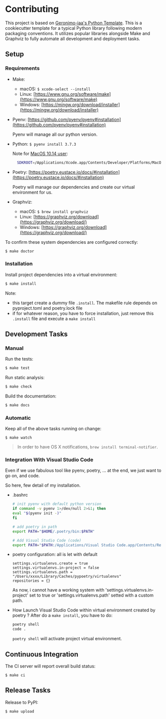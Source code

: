 # Contributing

This project is based on [Geronimo-iaa's Python Template](https://github.com/geronimo-iia/template-python).
This is a cookiecutter template for a typical Python library following modern packaging conventions. It utilizes popular libraries alongside Make and Graphviz to fully automate all development and deployment tasks.

## Setup

### Requirements

* Make:
    * macOS: `$ xcode-select --install`
    * Linux: [https://www.gnu.org/software/make](https://www.gnu.org/software/make)
    * Windows: [https://mingw.org/download/installer](https://mingw.org/download/installer)

* Pyenv: [https://github.com/pyenv/pyenv#installation](https://github.com/pyenv/pyenv#installation)
  
  Pyenv will manage all our python version.

* Python: `$ pyenv install 3.7.3`

  Note for [MacOS 10.14 user](https://github.com/pyenv/pyenv/issues/544):
  ```bash
    SDKROOT=/Applications/Xcode.app/Contents/Developer/Platforms/MacOSX.platform/Developer/SDKs/MacOSX10.14.sdk MACOSX_DEPLOYMENT_TARGET=10.14 pyenv install 3.7.3
  ```

* Poetry: [https://poetry.eustace.io/docs/#installation](https://poetry.eustace.io/docs/#installation)
  
  Poetry will manage our dependencies and create our virtual environment for us.

* Graphviz:
    * macOS: `$ brew install graphviz`
    * Linux: [https://graphviz.org/download](https://graphviz.org/download/)
    * Windows: [https://graphviz.org/download](https://graphviz.org/download/)

To confirm these system dependencies are configured correctly:

```bash
$ make doctor
```

### Installation

Install project dependencies into a virtual environment:

```bash
$ make install
```

Note:
- this target create a dummy file ```.install```. The makefile rule depends on pyproject.toml and
poetry.lock file
- if for whatever reason, you have to force installation, just remove this ```.install``` file and 
execute a ```make install```


## Development Tasks

### Manual

Run the tests:

```bash
$ make test
```

Run static analysis:

```bash
$ make check
```

Build the documentation:

```bash
$ make docs
```

### Automatic

Keep all of the above tasks running on change:

```text
$ make watch
```

> In order to have OS X notifications, `brew install terminal-notifier`.

### Integration With Visual Studio Code

Even if we use fabulous tool like pyenv, poetry, ... at the end, we just want to go on, and code.

So here, few detail of my installation.

- .bashrc
    ```bash
    # init pyenv with default python version
    if command -v pyenv 1>/dev/null 2>&1; then
    eval "$(pyenv init -)"
    fi

    # add poetry in path
    export PATH="$HOME/.poetry/bin:$PATH"

    # Add Visual Studio Code (code)
    export PATH="$PATH:/Applications/Visual Studio Code.app/Contents/Resources/app/bin"
    ```

- poetry configuration: all is let with default
    ```text
    settings.virtualenvs.create = true
    settings.virtualenvs.in-project = false
    settings.virtualenvs.path = "/Users/xxxx/Library/Caches/pypoetry/virtualenvs"
    repositories = {}
    ```
    As now, i cannot have a working system with 'settings.virtualenvs.in-project' set to true
    or 'settings.virtualenvs.path' setted with a custom path.

- How Launch Visual Studio Code within virtual environment created by poetry ?
    After do a ```make install```, you have to do:
    ```bash
    poetry shell
    code .
    ```
    ```poetry shell``` will activate project virtual environment.

## Continuous Integration

The CI server will report overall build status:

```text
$ make ci
```

## Release Tasks

Release to PyPI:

```text
$ make upload
```

